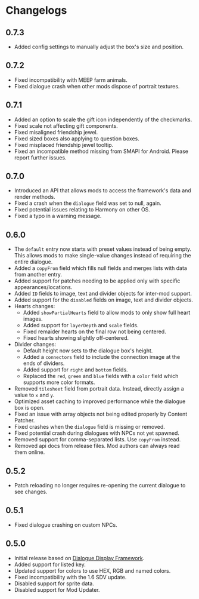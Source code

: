 # Changelogs

## 0.7.3
 * Added config settings to manually adjust the box's size and position.

## 0.7.2
 * Fixed incompatibility with MEEP farm animals.
 * Fixed dialogue crash when other mods dispose of portrait textures.

## 0.7.1
 * Added an option to scale the gift icon independently of the checkmarks.
 * Fixed scale not affecting gift components.
 * Fixed misaligned friendship jewel.
 * Fixed sized boxes also applying to question boxes.
 * Fixed misplaced friendship jewel tooltip.
 * Fixed an incompatible method missing from SMAPI for Android. Please report further issues.

## 0.7.0
* Introduced an API that allows mods to access the framework's data and render methods.
* Fixed a crash when the `dialogue` field was set to null, again.
* Fixed potential issues relating to Harmony on other OS.
* Fixed a typo in a warning message.

## 0.6.0
* The `default` entry now starts with preset values instead of being empty. This allows mods to make single-value changes instead of requiring the entire dialogue.
* Added a `copyFrom` field which fills null fields and merges lists with data from another entry.
* Added support for patches needing to be applied only with specific appearances/locations.
* Added `ID` fields to image, text and divider objects for inter-mod support.
* Added support for the `disabled` fields on image, text and divider objects.
* Hearts changes:
    * Added `showPartialHearts` field to allow mods to only show full heart images.
    * Added support for `layerDepth` and `scale` fields.
    * Fixed remaider hearts on the final row not being centered.
    * Fixed hearts showing slightly off-centered.
* Divider changes:
	* Default height now sets to the dialogue box's height.
    * Added a `connectors` field to include the connection image at the ends of dividers.
    * Added support for `right` and `bottom` fields.
    * Replaced the `red`, `green` and `blue` fields with a `color` field which supports more color formats.
* Removed `tilesheet` field from portrait data. Instead, directly assign a value to `x` and `y`.
* Optimized asset caching to improved performance while the dialogue box is open.
* Fixed an issue with array objects not being edited properly by Content Patcher.
* Fixed crashes when the `dialogue` field is missing or removed.
* Fixed potential crash during dialogues with NPCs not yet spawned.
* Removed support for comma-separated lists. Use `copyFrom` instead.
* Removed api docs from release files. Mod authors can always read them online.

## 0.5.2
* Patch reloading no longer requires re-opening the current dialogue to see changes.

## 0.5.1
* Fixed dialogue crashing on custom NPCs.

## 0.5.0
* Initial release based on [Dialogue Display Framework](https://github.com/aedenthorn/StardewValleyMods/tree/master/DialogueDisplayFramework).
* Added support for listed key.
* Updated support for colors to use HEX, RGB and named colors.
* Fixed incompatibility with the 1.6 SDV update.
* Disabled support for sprite data.
* Disabled support for Mod Updater.